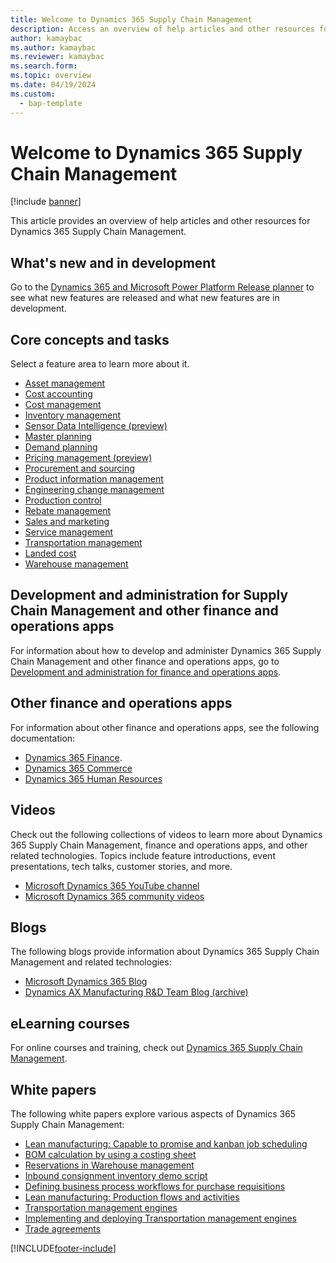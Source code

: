 ```yaml
---
title: Welcome to Dynamics 365 Supply Chain Management
description: Access an overview of help articles and other resources for Dynamics 365 Supply Chain Management with an outline on core concepts and tasks.   
author: kamaybac
ms.author: kamaybac
ms.reviewer: kamaybac
ms.search.form:
ms.topic: overview
ms.date: 04/19/2024
ms.custom: 
  - bap-template
---
```


# Welcome to Dynamics 365 Supply Chain Management

[!include [banner](includes/banner.md)]

This article provides an overview of help articles and other resources for Dynamics 365 Supply Chain Management.

## What's new and in development

Go to the [Dynamics 365 and Microsoft Power Platform Release planner](https://releaseplans.microsoft.com/?app=Supply+Chain+Management&rp=all-plans&status=planned) to see what new features are released and what new features are in development.

## Core concepts and tasks

Select a feature area to learn more about it.

- [Asset management](asset-management/index.md)
- [Cost accounting](../finance/cost-accounting/cost-accounting-home-page.md)
- [Cost management](cost-management/cost-management-home-page.md)  
- [Inventory management](inventory/inventory-home-page.md)
- [Sensor Data Intelligence (preview)](sensor-data-intelligence/sdi-home-page.md)
- [Master planning](master-planning/master-planning-home-page.md)
- [Demand planning](demand-planning/demand-planning-home-page.md)
- [Pricing management (preview)](pricing-management/pricing-management-overview.md)
- [Procurement and sourcing](procurement/procurement-sourcing-overview.md)
- [Product information management](pim/product-information.md)
- [Engineering change management](engineering-change-management/product-engineering-overview.md)
- [Production control](production-control/production-process-overview.md)
- [Rebate management](rebate-management/rebate-management-overview.md)
- [Sales and marketing](sales-marketing/overview-sales-marketing.md)
- [Service management](service-management/service-management-home-page.md)
- [Transportation management](transportation/transportation-management-overview.md)
- [Landed cost](landed-cost/landed-cost-overview.md)
- [Warehouse management](warehousing/warehouse-configuration.md)

## Development and administration for Supply Chain Management and other finance and operations apps

For information about how to develop and administer Dynamics 365 Supply Chain Management and other finance and operations apps, go to [Development and administration for finance and operations apps](../fin-ops-core/dev-itpro/index.md).

## Other finance and operations apps

For information about other finance and operations apps, see the following documentation:

- [Dynamics 365 Finance](../finance/finance-welcome.md).
- [Dynamics 365 Commerce](../commerce/welcome.md)
- [Dynamics 365 Human Resources](../human-resources/welcome.md)

## Videos

Check out the following collections of videos to learn more about Dynamics 365 Supply Chain Management, finance and operations apps, and other related technologies. Topics include feature introductions, event presentations, tech talks, customer stories, and more.

- [Microsoft Dynamics 365 YouTube channel](https://www.youtube.com/@MicrosoftDynamics365)
- [Microsoft Dynamics 365 community videos](https://community.dynamics.com/videos/)

## Blogs

The following blogs provide information about Dynamics 365 Supply Chain Management and related technologies:

- [Microsoft Dynamics 365 Blog](https://cloudblogs.microsoft.com/dynamics365/)
- [Dynamics AX Manufacturing R&D Team Blog (archive)](/archive/blogs/axmfg/)

## eLearning courses

For online courses and training, check out [Dynamics 365 Supply Chain Management](/training/dynamics365/scm).

## White papers

The following white papers explore various aspects of Dynamics 365 Supply Chain Management:

- [Lean manufacturing: Capable to promise and kanban job scheduling](https://www.microsoft.com/download/details.aspx?id=101948)
- [BOM calculation by using a costing sheet](https://www.microsoft.com/download/details.aspx?id=101937)
- [Reservations in Warehouse management](https://www.microsoft.com/download/details.aspx?id=43284)
- [Inbound consignment inventory demo script](https://www.microsoft.com/download/details.aspx?id=101945)
- [Defining business process workflows for purchase requisitions](https://www.microsoft.com/download/details.aspx?id=101821)
- [Lean manufacturing: Production flows and activities](https://go.microsoft.com/fwlink/?linkid=213164)
- [Transportation management engines](https://download.microsoft.com/download/e/0/9/e0957665-c12f-43c7-94c0-611cc49d7d61/TransportationManagementEnginesInAX.pdf)
- [Implementing and deploying Transportation management engines](https://download.microsoft.com/download/b/5/f/b5ff8fef-3918-4c1d-92d5-b67eb0971684/ImplementingAndDeployingTransportationManagementEnginesInAX.pdf)
- [Trade agreements](https://download.microsoft.com/download/0/2/9/02972c8b-0159-4936-a3ef-1e64252b2d2f/TradeAgreementsInAX.pdf)

[!INCLUDE[footer-include](../includes/footer-banner.md)]
